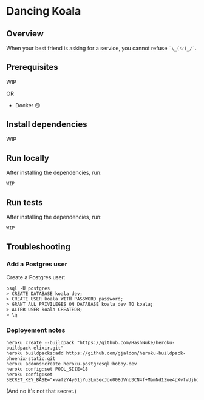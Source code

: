 # Dancing Koala

## Overview

When your best friend is asking for a service, you cannot refuse `¯\_(ツ)_/¯`.

## Prerequisites

WIP

OR

- Docker :smirk:

## Install dependencies

WIP

## Run locally

After installing the dependencies, run:
```
WIP
```

## Run tests

After installing the dependencies, run:
```
WIP
```

## Troubleshooting

### Add a Postgres user

Create a Postgres user:
```
psql -U postgres
> CREATE DATABASE koala_dev;
> CREATE USER koala WITH PASSWORD password;
> GRANT ALL PRIVILEGES ON DATABASE koala_dev TO koala;
> ALTER USER koala CREATEDB;
> \q
```

### Deployement notes
```
heroku create --buildpack "https://github.com/HashNuke/heroku-buildpack-elixir.git"
heroku buildpacks:add https://github.com/gjaldon/heroku-buildpack-phoenix-static.git
heroku addons:create heroku-postgresql:hobby-dev
heroku config:set POOL_SIZE=18
heroku config:set SECRET_KEY_BASE="xvafzY4y01jYuzLm3ecJqo008dVnU3CN4f+MamNd1Zue4pXvfvUjbiXT8akaIF53"
```

(And no it's not that secret.)

